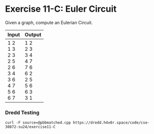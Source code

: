 # Exercise 11-C: Euler Circuit

Given a graph, compute an Eulerian Circuit.

<style>
td {
  vertical-align: top;
}
</style>

<table>
    <thead>
        <tr>
            <th>Input</th>
            <th>Output</th>
        </tr>
    </thead>
    <tbody>
        <tr>
            <td>1 2<br>
                1 3<br>
                2 3<br>
                2 5<br>
                2 6<br>
                3 4<br>
                3 6<br>
                4 7<br>
                5 6<br>
                6 7
            </td>
            <td>1 2<br>
                2 3<br>
                3 4<br>
                4 7<br>
                7 6<br>
                6 2<br>
                2 5<br>
                5 6<br>
                6 3<br>
                3 1
            </td>
        </tr>
    </tbody>
</table>

### Dredd Testing

`curl -F source=@pbbmatched.cpp https://dredd.h4x0r.space/code/cse-30872-su24/exercise11-C`

